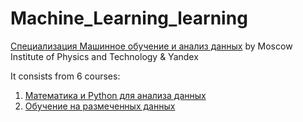 # Machine_Learning_learning

[Специализация Машинное обучение и анализ данных](https://www.coursera.org/specializations/machine-learning-data-analysis) by Moscow Institute of Physics and Technology & Yandex  
  
It consists from 6 courses: 
1) [Математика и Python для анализа данных](https://github.com/Dias2019/Machine_Learning_learning/tree/master/%D0%9C%D0%B0%D1%82%D0%B5%D0%BC%D0%B0%D1%82%D0%B8%D0%BA%D0%B0%20%D0%B8%20Python%20%D0%B4%D0%BB%D1%8F%20%D0%B0%D0%BD%D0%B0%D0%BB%D0%B8%D0%B7%D0%B0%20%D0%B4%D0%B0%D0%BD%D0%BD%D1%8B%D1%85)  
2) [Обучение на размеченных данных](https://www.coursera.org/learn/mathematics-and-python?specialization=machine-learning-data-analysis)  
